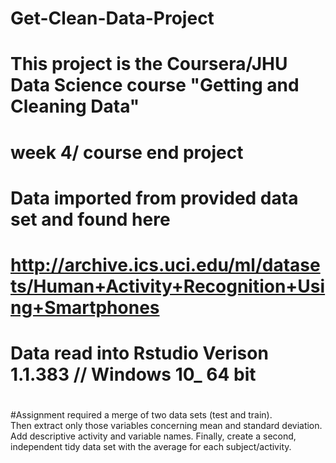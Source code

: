 # Get-Clean-Data-Project 
# This project is the Coursera/JHU Data Science course "Getting and Cleaning Data"
# week 4/ course end project
# Data imported from provided data set and found here
# http://archive.ics.uci.edu/ml/datasets/Human+Activity+Recognition+Using+Smartphones
# Data read into Rstudio Verison 1.1.383 // Windows 10_ 64 bit
#
#Assignment required a merge of two data sets (test and train).  
Then extract only those variables concerning mean and standard deviation.
Add descriptive activity and variable names.
Finally, create a second, independent tidy data set with the average for each subject/activity.
#
